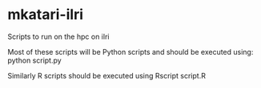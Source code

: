 # mkatari-ilri
Scripts to run on the hpc on ilri

Most of these scripts will be Python scripts and should be executed using:
python script.py

Similarly R scripts should be executed using
Rscript script.R

